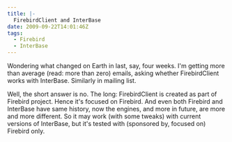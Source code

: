 ```yaml
---
title: |-
  FirebirdClient and InterBase
date: 2009-09-22T14:01:46Z
tags:
  - Firebird
  - InterBase
---
```

Wondering what changed on Earth in last, say, four weeks. I'm getting more than average (read: more than zero) emails, asking whether FirebirdClient works with InterBase. Similarly in mailing list.

Well, the short answer is no. The long: FirebirdClient is created as part of Firebird project. Hence it's focused on Firebird. And even both Firebird and InterBase have same history, now the engines, and more in future, are more and more different. So it may work (with some tweaks) with current versions of InterBase, but it's tested with (sponsored by, focused on) Firebird only.